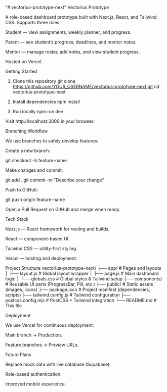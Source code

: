 "# vectorius-prototype-next" 
Vectorius Prototype

A role-based dashboard prototype built with Next.js, React, and Tailwind CSS.
Supports three roles:

Student — view assignments, weekly planner, and progress.

Parent — see student’s progress, deadlines, and mentor notes.

Mentor — manage roster, add notes, and view student progress.

Hosted on Vercel.

Getting Started
1. Clone this repository
git clone https://github.com/YOUR_USERNAME/vectorius-prototype-next.git
cd vectorius-prototype-next

2. Install dependencies
npm install

3. Run locally
npm run dev


Visit http://localhost:3000 in your browser.

Branching Workflow

We use branches to safely develop features:

Create a new branch:

git checkout -b feature-name


Make changes and commit:

git add .
git commit -m "Describe your change"


Push to GitHub:

git push origin feature-name


Open a Pull Request on GitHub and merge when ready.

Tech Stack

Next.js — React framework for routing and builds.

React — component-based UI.

Tailwind CSS — utility-first styling.

Vercel — hosting and deployment.

Project Structure
vectorius-prototype-next/
├── app/                # Pages and layouts
│   ├── layout.js       # Global layout wrapper
│   ├── page.js         # Main dashboard logic
│   └── globals.css     # Global styles & Tailwind setup
├── components/         # Reusable UI parts (ProgressBar, Pill, etc.)
├── public/             # Static assets (images, icons)
├── package.json        # Project manifest (dependencies, scripts)
├── tailwind.config.js  # Tailwind configuration
├── postcss.config.mjs  # PostCSS + Tailwind integration
└── README.md           # This file

Deployment

We use Vercel for continuous deployment:

Main branch → Production.

Feature branches → Preview URLs.

Future Plans

Replace mock data with live database (Supabase).

Role-based authentication.

Improved mobile experience.